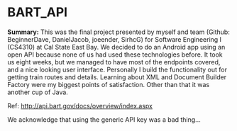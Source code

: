 # BART_API
**Summary:**
This was the final project presented by myself and team (Github: BeginnerDave, DanielJacob, joeender, SirhcG) for Software Engineering I (CS4310) at Cal State East Bay.  We decided to do an Android app using an open API because none of us had used these technologies before.  It took us eight weeks, but we managed to have most of the endpoints covered, and a nice looking user interface.  Personally I build the functionality out for getting train routes and details.  Learning about XML and Document Builder Factory were my biggest points of satisfaction.  Other than that it was another cup of Java.

Ref: http://api.bart.gov/docs/overview/index.aspx

We acknowledge that using the generic API key was a bad thing...
